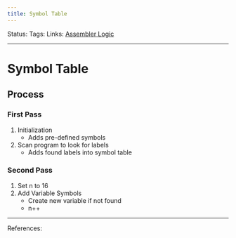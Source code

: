 ```yaml
---
title: Symbol Table
---
```

Status:
Tags:
Links: [Assembler Logic](out/assembler-logic.md)
___
# Symbol Table
## Process
### First Pass
1. Initialization
	- Adds pre-defined symbols
2. Scan program to look for labels 
	- Adds found labels into symbol table
### Second Pass
1. Set n to 16
3. Add Variable Symbols
	- Create new variable if not found
	- n++
___
References: